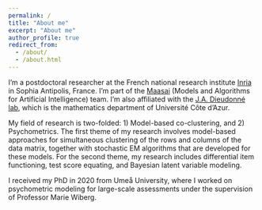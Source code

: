 ```yaml
---
permalink: /
title: "About me"
excerpt: "About me"
author_profile: true
redirect_from: 
  - /about/
  - /about.html
---
```


I’m a postdoctoral researcher at the French national research institute [Inria](https://inria.fr/en) in Sophia Antipolis, France. I’m part of the [Maasai](https://team.inria.fr/maasai/) (Models and Algorithms for Artificial Intelligence) team. I’m also affiliated with the [J.A. Dieudonné lab](https://math.unice.fr/laboratoire/pr%C3%A9sentation-du-laboratoire.html), which is the mathematics department of Université Côte d’Azur.

My field of research is two-folded: 1) Model-based co-clustering, and 2) Psychometrics. The first theme of my research involves model-based approaches for simultaneous clustering of the rows and columns of the data matrix, together with stochastic EM algorithms that are developed for these models. For the second theme, my research includes differential item functioning, test score equating, and Bayesian latent variable modeling. 

I received my PhD in 2020 from Umeå University, where I worked on psychometric modeling for large-scale assessments under the supervision of Professor Marie Wiberg.





